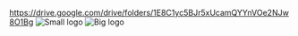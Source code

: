 https://drive.google.com/drive/folders/1E8C1yc5BJr5xUcamQYYnVOe2NJw8O1Bg
![Small logo](https://github.com/o-klepatskyi/risk-game/blob/master/res/logo/logo-small.png)
![Big logo](https://github.com/o-klepatskyi/risk-game/blob/master/res/logo/logo.png)
